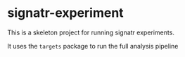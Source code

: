 # signatr-experiment

This is a skeleton project for running signatr experiments.


It uses the `targets` package to run the full analysis pipeline
